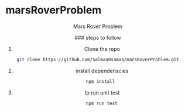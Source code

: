 # marsRoverProblem
<div id="header" align="center">
  <div >
  <p>Mars Rover Problem</p>
 ### steps to follow 
   
  1. Clone the repo 
```sh
git clone https://github.com/SalmaaOsamaa/marsRoverProblem.git
```
2. install dependenscies
 ```bash
   npm install
  ```
   
3. tp run unit test
```bash
   npm run test
   ```
</div>
</div>
